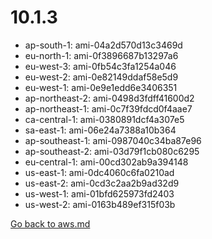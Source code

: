 
 # 10.1.3
- ap-south-1: ami-04a2d570d13c3469d
- eu-north-1: ami-0f3896687b13297a6
- eu-west-3: ami-0fb54c3fa1254a046
- eu-west-2: ami-0e82149ddaf58e5d9
- eu-west-1: ami-0e9e1edd6e3406351
- ap-northeast-2: ami-0498d3fdff41600d2
- ap-northeast-1: ami-0c7f39fdcd0f4aae7
- ca-central-1: ami-0380891dcf4a307e5
- sa-east-1: ami-06e24a7388a10b364
- ap-southeast-1: ami-0987040c34ba87e96
- ap-southeast-2: ami-03d79f1cb080c6295
- eu-central-1: ami-00cd302ab9a394148
- us-east-1: ami-0dc4060c6fa0210ad
- us-east-2: ami-0cd3c2aa2b9ad32d9
- us-west-1: ami-01bfd625973fd2403
- us-west-2: ami-0163b489ef315f03b

[Go back to aws.md](../../aws.md) 
